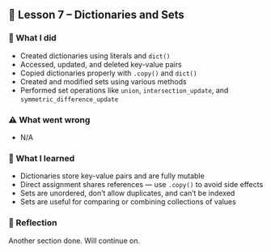 ## 📘 Lesson 7 – Dictionaries and Sets

### 🔧 What I did
- Created dictionaries using literals and `dict()`
- Accessed, updated, and deleted key-value pairs
- Copied dictionaries properly with `.copy()` and `dict()`
- Created and modified sets using various methods
- Performed set operations like `union`, `intersection_update`, and `symmetric_difference_update`

### ⚠️ What went wrong
- N/A

### 🧠 What I learned
- Dictionaries store key-value pairs and are fully mutable
- Direct assignment shares references — use `.copy()` to avoid side effects
- Sets are unordered, don’t allow duplicates, and can’t be indexed
- Sets are useful for comparing or combining collections of values

### 💭 Reflection

Another section done. Will continue on.